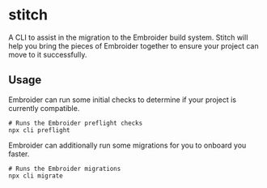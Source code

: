 # stitch

A CLI to assist in the migration to the Embroider build system. Stitch will help you bring
the pieces of Embroider together to ensure your project can move to it successfully.

## Usage

Embroider can run some initial checks to determine if your project is currently compatible.

```shell
# Runs the Embroider preflight checks
npx cli preflight
```

Embroider can additionally run some migrations for you to onboard you faster.

```shell
# Runs the Embroider migrations
npx cli migrate
```
